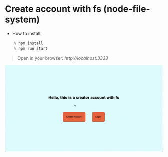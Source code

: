 # Create account with fs (node-file-system)

- How to install:
```js
    % npm install
    % npm run start
```
> Open in your browser: _http://localhost:3333_

![demo](./img/demo.gif)

